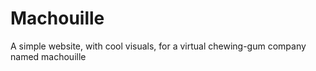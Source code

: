 # Machouille

A simple website, with cool visuals, for a virtual chewing-gum company named machouille
